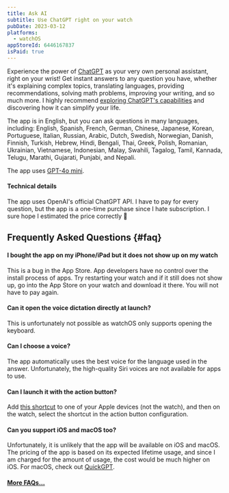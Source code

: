 ```yaml
---
title: Ask AI
subtitle: Use ChatGPT right on your watch
pubDate: 2023-03-12
platforms:
  - watchOS
appStoreId: 6446167837
isPaid: true
---
```


Experience the power of [ChatGPT](https://en.wikipedia.org/wiki/ChatGPT) as your very own personal assistant, right on your wrist! Get instant answers to any question you have, whether it's explaining complex topics, translating languages, providing recommendations, solving math problems, improving your writing, and so much more. I highly recommend [exploring ChatGPT's capabilities](https://www.google.com/search?client=safari&rls=en&q=chatgpt+usage+ideas&ie=UTF-8&oe=UTF-8) and discovering how it can simplify your life.

The app is in English, but you can ask questions in many languages, including: English, Spanish, French, German, Chinese, Japanese, Korean, Portuguese, Italian, Russian, Arabic, Dutch, Swedish, Norwegian, Danish, Finnish, Turkish, Hebrew, Hindi, Bengali, Thai, Greek, Polish, Romanian, Ukrainian, Vietnamese, Indonesian, Malay, Swahili, Tagalog, Tamil, Kannada, Telugu, Marathi, Gujarati, Punjabi, and Nepali.

The app uses [GPT-4o mini](https://openai.com/index/gpt-4o-mini-advancing-cost-efficient-intelligence/).

#### Technical details

The app uses OpenAI's official ChatGPT API. I have to pay for every question, but the app is a one-time purchase since I hate subscription. I sure hope I estimated the price correctly 🤣

## Frequently Asked Questions {#faq}

#### I bought the app on my iPhone/iPad but it does not show up on my watch

This is a bug in the App Store. App developers have no control over the install process of apps. Try restarting your watch and if it still does not show up, go into the App Store on your watch and download it there. You will not have to pay again.

#### Can it open the voice dictation directly at launch?

This is unfortunately not possible as watchOS only supports opening the keyboard.

#### Can I choose a voice?

The app automatically uses the best voice for the language used in the answer. Unfortunately, the high-quality Siri voices are not available for apps to use.

#### Can I launch it with the action button?

Add [this shortcut](https://www.icloud.com/shortcuts/6b890da159844407a6b39de454567c97) to one of your Apple devices (not the watch), and then on the watch, select the shortcut in the action button configuration.

#### Can you support iOS and macOS too?

Unfortunately, it is unlikely that the app will be available on iOS and macOS. The pricing of the app is based on its expected lifetime usage, and since I am charged for the amount of usage, the cost would be much higher on iOS. For macOS, check out [QuickGPT](/quickgpt).

#### [More FAQs…](/apps/faq)
